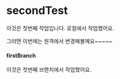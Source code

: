 # secondTest

이것은 첫번째 작업입니다.
로컬에서 작업했어요.


그러면 이번에는 원격에서 변경해볼께요~~~~~


#### firstBranch
이것은 첫번째 브랜치에서 작업했어요.



